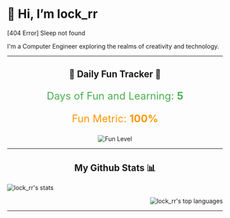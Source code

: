 # 👋 Hi, I’m lock_rr

[404 Error] Sleep not found

I'm a Computer Engineer exploring the realms of creativity and technology.

---

<h2 align="center"> 🎉 Daily Fun Tracker 🚀 </h2>

<div align="center">
  <p id="fun-counter" style="font-size: 24px; color: #4caf50;">
    Days of Fun and Learning: <strong>5</strong>
  </p>
  <p id="fun-metric" style="font-size: 24px; color: #ff9800;">
    Fun Metric: <strong>100%</strong>
  </p>
  <img src="https://img.shields.io/badge/Fun%20Level-Dynamic-brightgreen?style=for-the-badge" alt="Fun Level" />
</div>

---

<h2 align="center"> My Github Stats 📊 </h2>

<p>&nbsp;<img align="left" src="https://github-readme-stats.vercel.app/api?username=flitzcore&theme=rose_pine&show_icons=true&locale=en" alt="lock_rr's stats" /></p>
<p><img align="right" src="https://github-readme-stats.vercel.app/api/top-langs?username=flitzcore&theme=rose_pine&show_icons=true&locale=en&layout=compact" alt="lock_rr's top languages" /></p>

<br clear="all" />

---

<!---
lock_rr/lock_rr is a ✨ special ✨ repository because its `README.md` (this file) appears on your GitHub profile.
You can click the Preview link to take a look at your changes.
--->
